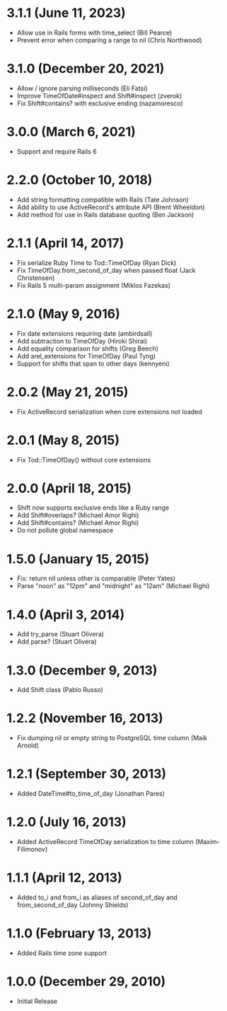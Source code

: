 # 3.1.1 (June 11, 2023)

* Allow use in Rails forms with time_select (Bill Pearce)
* Prevent error when comparing a range to nil (Chris Northwood)

# 3.1.0 (December 20, 2021)

* Allow / ignore parsing milliseconds (Eli Fatsi)
* Improve TimeOfDate#inspect and Shift#inspect (zverok)
* Fix Shift#contains? with exclusive ending (nazamoresco)

# 3.0.0 (March 6, 2021)

* Support and require Rails 6

# 2.2.0 (October 10, 2018)

* Add string formatting compatible with Rails (Tate Johnson)
* Add ability to use ActiveRecord's attribute API (Brent Wheeldon)
* Add method for use in Rails database quoting (Ben Jackson)

# 2.1.1 (April 14, 2017)

* Fix serialize Ruby Time to Tod::TimeOfDay (Ryan Dick)
* Fix TimeOfDay.from_second_of_day when passed float (Jack Christensen)
* Fix Rails 5 multi-param assignment (Miklos Fazekas)

# 2.1.0 (May 9, 2016)

* Fix date extensions requiring date (ambirdsall)
* Add subtraction to TimeOfDay (Hiroki Shirai)
* Add equality comparison for shifts (Greg Beech)
* Add arel_extensions for TimeOfDay (Paul Tyng)
* Support for shifts that span to other days (kennyeni)

# 2.0.2 (May 21, 2015)

* Fix ActiveRecord serialization when core extensions not loaded

# 2.0.1 (May 8, 2015)

* Fix Tod::TimeOfDay() without core extensions

# 2.0.0 (April 18, 2015)

* Shift now supports exclusive ends like a Ruby range
* Add Shift#overlaps? (Michael Amor Righi)
* Add Shift#contains? (Michael Amor Righi)
* Do not pollute global namespace

# 1.5.0 (January 15, 2015)

* Fix: return nil unless other is comparable (Peter Yates)
* Parse "noon" as "12pm" and "midnight" as "12am" (Michael Righi)

# 1.4.0 (April 3, 2014)

* Add try_parse (Stuart Olivera)
* Add parse? (Stuart Olivera)

# 1.3.0 (December 9, 2013)

* Add Shift class (Pablo Russo)

# 1.2.2 (November 16, 2013)

* Fix dumping nil or empty string to PostgreSQL time column (Maik Arnold)

# 1.2.1 (September 30, 2013)

* Added DateTime#to_time_of_day (Jonathan Pares)

# 1.2.0 (July 16, 2013)

* Added ActiveRecord TimeOfDay serialization to time column (Maxim-Filimonov)

# 1.1.1 (April 12, 2013)

* Added to_i and from_i as aliases of second_of_day and from_second_of_day (Johnny Shields)

# 1.1.0 (February 13, 2013)

* Added Rails time zone support

# 1.0.0 (December 29, 2010)

* Initial Release
